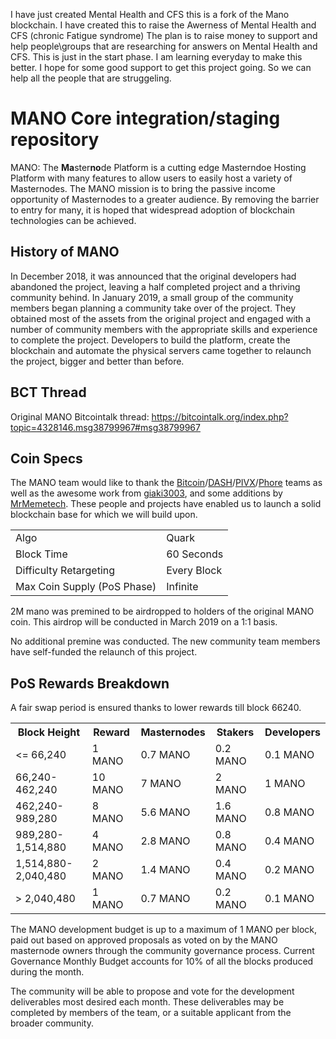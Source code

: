 I have just created Mental Health and CFS this is a fork of the Mano blockchain.
I have created this to raise the Awerness of Mental Health and CFS (chronic Fatigue syndrome)
The plan is to raise money to support and help people\groups that are researching for answers on Mental Health and CFS.
This is just in the start phase. I am learning everyday to make this better. 
I hope for some good support to get this project going. So we can help all the people that are struggeling.




MANO Core integration/staging repository
=====================================

MANO: The **Ma**ster**no**de Platform is a cutting edge Masterndoe Hosting Platform with many features to allow users to easily host a variety of Masternodes. The MANO mission is to bring the passive income opportunity of Masternodes to a greater audience. By removing the barrier to entry for many, it is hoped that widespread adoption of blockchain technologies can be achieved.

## History of MANO ##
In December 2018, it was announced that the original developers had abandoned the project, leaving a half completed project and a thriving community behind. In January 2019, a small group of the community members began planning a community take over of the project. They obtained most of the assets from the original project and engaged with a number of  community members with the appropriate skills and experience to complete the project. Developers to build the platform, create the blockchain and automate the physical servers came together to relaunch the project, bigger and better than before.

## BCT Thread ##

Original MANO Bitcointalk thread: https://bitcointalk.org/index.php?topic=4328146.msg38799967#msg38799967

## Coin Specs ##
The MANO team would like to thank the [Bitcoin](https://github.com/bitcoin/bitcoin)/[DASH](https://github.com/dashpay/dash)/[PIVX](https://github.com/PIVX-Project/PIVX)/[Phore](https://github.com/Phoreproject) teams as well as the awesome work from [giaki3003](https://github.com/giaki3003), and some additions by [MrMemetech](https://github.com/mrmetech). These people and projects have enabled us to launch a solid blockchain base for which we will build upon.

<table>
<tr><td>Algo</td><td>Quark</td></tr>
<tr><td>Block Time</td><td>60 Seconds</td></tr>
<tr><td>Difficulty Retargeting</td><td>Every Block</td></tr>
<tr><td>Max Coin Supply (PoS Phase)</td><td>Infinite</td></tr>
</table>

2M mano was premined to be airdropped to holders of the original MANO coin.
This airdrop will be conducted in March 2019 on a 1:1 basis.

No additional premine was conducted. The new community team members have self-funded the relaunch of this project.

## PoS Rewards Breakdown ##

A fair swap period is ensured thanks to lower rewards till block 66240.

<table>
<th>Block Height</th><th>Reward</th><th>Masternodes</th><th>Stakers</th><th>Developers</th>
<tr><td><= 66,240</td><td>1 MANO</td><td>0.7 MANO</td><td>0.2 MANO</td><td>0.1 MANO</td></tr>
<tr><td>66,240-462,240</td><td>10 MANO</td><td>7 MANO</td><td>2 MANO</td><td>1 MANO</td></tr>
<tr><td>462,240-989,280</td><td>8 MANO</td><td>5.6 MANO</td><td>1.6 MANO</td><td>0.8 MANO</td></tr>
<tr><td>989,280-1,514,880</td><td>4 MANO</td><td>2.8 MANO</td><td>0.8 MANO</td><td>0.4 MANO</td></tr>
<tr><td>1,514,880-2,040,480</td><td>2 MANO</td><td>1.4 MANO</td><td>0.4 MANO</td><td>0.2 MANO</td></tr>
<tr><td>> 2,040,480</td><td>1 MANO</td><td>0.7 MANO</td><td>0.2 MANO</td><td>0.1 MANO</td></tr>
</table>

The MANO development budget is up to a maximum of 1 MANO per block, paid out based on approved proposals as voted on by the MANO masternode owners through the community governance process. Current Governance Monthly Budget accounts for 10% of all the blocks produced during the month.

The community will be able to propose and vote for the development deliverables most desired each month. These deliverables may be completed by members of the team, or a suitable applicant from the broader community.

